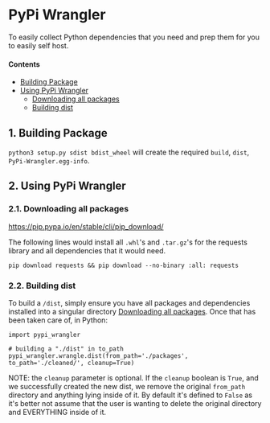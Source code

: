 # PyPi Wrangler

To easily collect Python dependencies that you need and prep them for you to easily self host.

#### Contents

- [Building Package](#1-building-package)
- [Using PyPi Wrangler](#2-using-pypi-wrangler)
    - [Downloading all packages](#21-downloading-all-packages)
    - [Building dist](#22-building-dist)

## 1. Building Package

`python3 setup.py sdist bdist_wheel` will create the required `build`, `dist`, `PyPi-Wrangler.egg-info`.

## 2. Using PyPi Wrangler

### 2.1. Downloading all packages

https://pip.pypa.io/en/stable/cli/pip_download/

The following lines would install all `.whl`'s and `.tar.gz`'s for the requests library and all dependencies that it would need.

`pip download requests && pip download --no-binary :all: requests`

### 2.2. Building dist

To build a `/dist`, simply ensure you have all packages and dependencies installed into a singular directory [Downloading all packages](#21-downloading-all-packages). Once that has been taken care of, in Python:

```
import pypi_wrangler

# building a "./dist" in to_path
pypi_wrangler.wrangle.dist(from_path='./packages', to_path='./cleaned/', cleanup=True)
```

NOTE: the `cleanup` parameter is optional. If the `cleanup` boolean is `True`, and we successfully created the new dist, we remove the original `from_path` directory and anything lying inside of it. By default it's defined to `False` as it's better not assume that the user is wanting to delete the original directory and EVERYTHING inside of it.